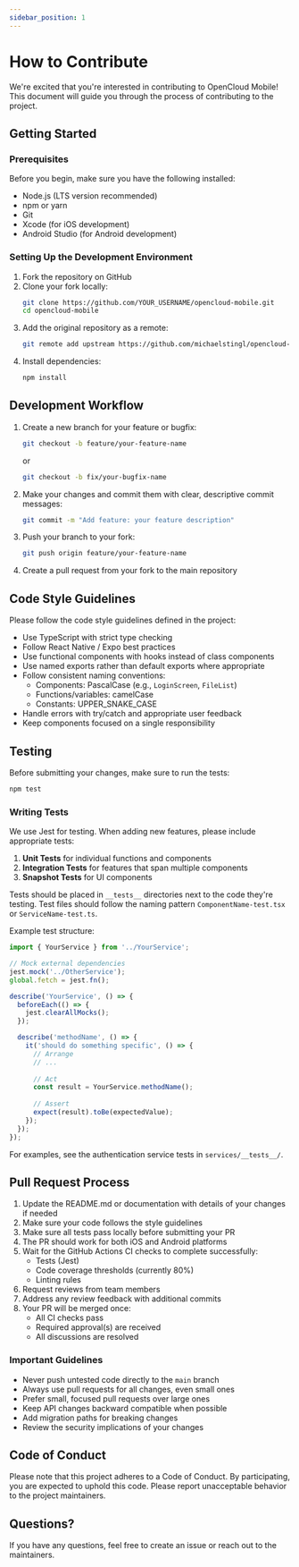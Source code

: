 ```yaml
---
sidebar_position: 1
---
```


# How to Contribute

We're excited that you're interested in contributing to OpenCloud Mobile! This document will guide you through the process of contributing to the project.

## Getting Started

### Prerequisites

Before you begin, make sure you have the following installed:

- Node.js (LTS version recommended)
- npm or yarn
- Git
- Xcode (for iOS development)
- Android Studio (for Android development)

### Setting Up the Development Environment

1. Fork the repository on GitHub
2. Clone your fork locally:
   ```bash
   git clone https://github.com/YOUR_USERNAME/opencloud-mobile.git
   cd opencloud-mobile
   ```
3. Add the original repository as a remote:
   ```bash
   git remote add upstream https://github.com/michaelstingl/opencloud-mobile.git
   ```
4. Install dependencies:
   ```bash
   npm install
   ```

## Development Workflow

1. Create a new branch for your feature or bugfix:
   ```bash
   git checkout -b feature/your-feature-name
   ```
   or
   ```bash
   git checkout -b fix/your-bugfix-name
   ```

2. Make your changes and commit them with clear, descriptive commit messages:
   ```bash
   git commit -m "Add feature: your feature description"
   ```

3. Push your branch to your fork:
   ```bash
   git push origin feature/your-feature-name
   ```

4. Create a pull request from your fork to the main repository

## Code Style Guidelines

Please follow the code style guidelines defined in the project:

- Use TypeScript with strict type checking
- Follow React Native / Expo best practices
- Use functional components with hooks instead of class components
- Use named exports rather than default exports where appropriate
- Follow consistent naming conventions:
  - Components: PascalCase (e.g., `LoginScreen`, `FileList`)
  - Functions/variables: camelCase
  - Constants: UPPER_SNAKE_CASE
- Handle errors with try/catch and appropriate user feedback
- Keep components focused on a single responsibility

## Testing

Before submitting your changes, make sure to run the tests:

```bash
npm test
```

### Writing Tests

We use Jest for testing. When adding new features, please include appropriate tests:

1. **Unit Tests** for individual functions and components
2. **Integration Tests** for features that span multiple components
3. **Snapshot Tests** for UI components

Tests should be placed in `__tests__` directories next to the code they're testing. Test files should follow the naming pattern `ComponentName-test.tsx` or `ServiceName-test.ts`.

Example test structure:

```typescript
import { YourService } from '../YourService';

// Mock external dependencies
jest.mock('../OtherService');
global.fetch = jest.fn();

describe('YourService', () => {
  beforeEach(() => {
    jest.clearAllMocks();
  });

  describe('methodName', () => {
    it('should do something specific', () => {
      // Arrange
      // ...
      
      // Act
      const result = YourService.methodName();
      
      // Assert
      expect(result).toBe(expectedValue);
    });
  });
});
```

For examples, see the authentication service tests in `services/__tests__/`.

## Pull Request Process

1. Update the README.md or documentation with details of your changes if needed
2. Make sure your code follows the style guidelines
3. Make sure all tests pass locally before submitting your PR
4. The PR should work for both iOS and Android platforms
5. Wait for the GitHub Actions CI checks to complete successfully:
   - Tests (Jest)
   - Code coverage thresholds (currently 80%)
   - Linting rules
6. Request reviews from team members
7. Address any review feedback with additional commits
8. Your PR will be merged once:
   - All CI checks pass
   - Required approval(s) are received
   - All discussions are resolved

### Important Guidelines

- Never push untested code directly to the `main` branch
- Always use pull requests for all changes, even small ones
- Prefer small, focused pull requests over large ones
- Keep API changes backward compatible when possible
- Add migration paths for breaking changes
- Review the security implications of your changes

## Code of Conduct

Please note that this project adheres to a Code of Conduct. By participating, you are expected to uphold this code. Please report unacceptable behavior to the project maintainers.

## Questions?

If you have any questions, feel free to create an issue or reach out to the maintainers.
